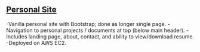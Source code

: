## [Personal Site](http://ec2-13-52-177-87.us-west-1.compute.amazonaws.com/)

-Vanilla personal site with Bootstrap; done as longer single page. 
-Navigation to personal projects / documents at top (below main header). 
-Includes landing page, about, contact, and ability to view/download resume. 
-Deployed on AWS EC2.
